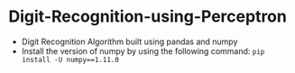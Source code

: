 # Digit-Recognition-using-Perceptron

- Digit Recognition Algorithm built using pandas and numpy
- Install the version of numpy by using the following command:
``pip install -U numpy==1.11.0``
